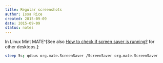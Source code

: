 ```yaml
---
title: Regular screenshots
author: Issa Rice
created: 2015-09-09
date: 2015-09-09
status: notes
---
```


In Linux Mint MATE^[See also [How to check if screen saver is running?](https://stackoverflow.com/questions/4327187/how-to-check-if-screen-saver-is-running) for other desktops.]:

```bash
sleep 5s; qdbus org.mate.ScreenSaver /ScreenSaver org.mate.ScreenSaver.GetActive
```
